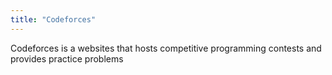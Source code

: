```yaml
---
title: "Codeforces"
---
```


Codeforces is a websites that hosts competitive programming contests and provides practice problems



